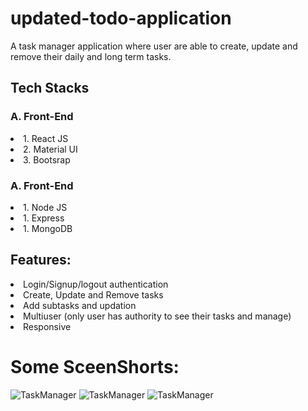 # updated-todo-application

<p>A task manager application where user are able to create, update and remove their daily and long term tasks.</p>

<h2>Tech Stacks</h2>

 <h3>A. Front-End</h3>
<li>1. React JS</li>
<li>2. Material UI</li>
<li>3. Bootsrap </li>

 <h3>A. Front-End</h3>
 <li>1. Node JS</li>
 <li>1. Express</li>
 <li>1. MongoDB</li>
 
 <h2>Features:</h2>
 
  <li>Login/Signup/logout authentication</li>
  <li>Create, Update and Remove tasks</li>
  <li>Add subtasks and updation</li>
  <li>Multiuser (only user has authority to see their tasks and manage)</li>
  <li>Responsive</li>
  
  # Some SceenShorts:
  
  ![TaskManager](/images/signup.png)
  ![TaskManager](/images/login.png)
  ![TaskManager](/images/addtask.png)
  
